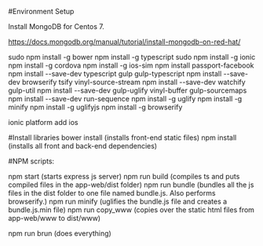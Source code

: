 #Environment Setup

Install MongoDB for Centos 7.

https://docs.mongodb.org/manual/tutorial/install-mongodb-on-red-hat/

sudo npm install -g bower
npm install -g typescript
sudo npm install -g ionic
npm install -g cordova
npm install -g ios-sim
npm install passport-facebook
npm install --save-dev typescript gulp gulp-typescript
npm install --save-dev browserify tsify vinyl-source-stream
npm install --save-dev watchify gulp-util
npm install --save-dev gulp-uglify vinyl-buffer gulp-sourcemaps
npm install --save-dev run-sequence
npm install -g uglify
npm install -g minify
npm install -g uglifyjs
npm install -g browserify

ionic platform add ios

#Install libraries
bower install (installs front-end static files)
npm install (installs all front and back-end dependencies)

#NPM scripts:

npm start (starts express js server)
npm run build (compiles ts and puts compiled files in the app-web/dist folder)
npm run bundle (bundles all the js files in the dist folder to one file named bundle.js. Also performs browserify.)
npm run minify (uglifies the bundle.js file and creates a bundle.js.min file)
npm run copy_www (copies over the static html files from app-web/www to dist/www)

npm run brun (does everything)
